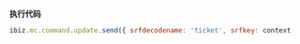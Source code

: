 <p class="panel-title"><b>执行代码</b></p>

```javascript
ibiz.mc.command.update.send({ srfdecodename: 'ticket', srfkey: context.ticket})
```
